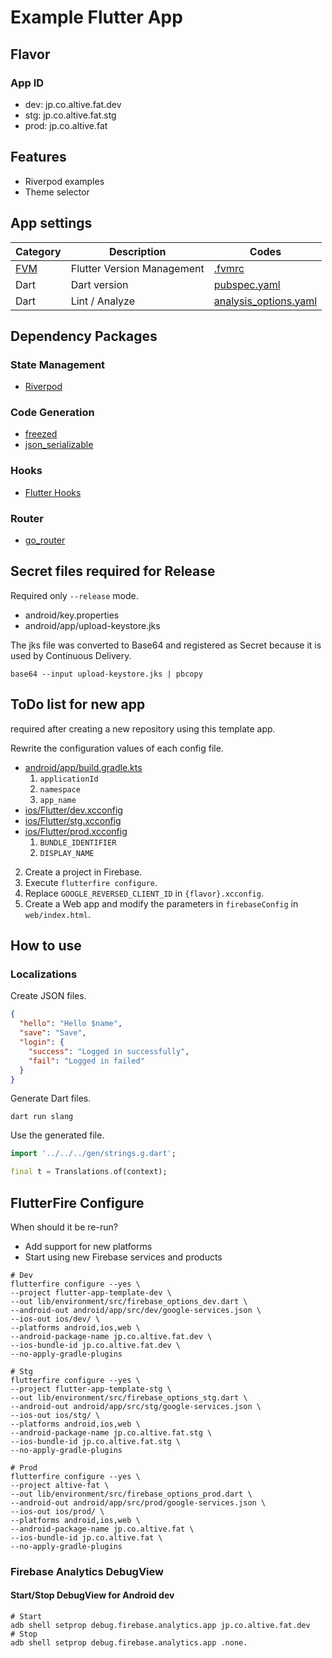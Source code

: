 # Example Flutter App

## Flavor

### App ID

- dev: jp.co.altive.fat.dev
- stg: jp.co.altive.fat.stg
- prod: jp.co.altive.fat

## Features

- Riverpod examples
- Theme selector

## App settings
| Category                                 | Description                | Codes                                            |
| ---------------------------------------- | -------------------------- | ------------------------------------------------ |
| [FVM](https://github.com/leoafarias/fvm) | Flutter Version Management | [.fvmrc](../../.fvmrc)                           |
| Dart                                     | Dart version               | [pubspec.yaml](./pubspec.yaml)                   |
| Dart                                     | Lint / Analyze             | [analysis_options.yaml](./analysis_options.yaml) |

## Dependency Packages

### State Management
- [Riverpod](https://riverpod.dev/)

### Code Generation
- [freezed](https://pub.dev/packages/freezed)
- [json_serializable](https://pub.dev/packages/json_serializable)

### Hooks
- [Flutter Hooks](https://pub.dev/packages/flutter_hooks)

### Router
- [go_router](https://pub.dev/packages/go_router)

## Secret files required for Release

Required only `--release` mode.

- android/key.properties
- android/app/upload-keystore.jks

The jks file was converted to Base64 and registered as Secret because it is used by Continuous Delivery.

```
base64 --input upload-keystore.jks | pbcopy
```

## ToDo list for new app

required after creating a new repository using this template app.

Rewrite the configuration values of each config file.

- [android/app/build.gradle.kts](./android/app/build.gradle.kts)
  1. `applicationId`
  1. `namespace`
  2. `app_name`
- [ios/Flutter/dev.xcconfig](./ios/Flutter/dev.xcconfig)
- [ios/Flutter/stg.xcconfig](./ios/Flutter/stg.xcconfig)
- [ios/Flutter/prod.xcconfig](./ios/Flutter/prod.xcconfig)
  1. `BUNDLE_IDENTIFIER`
  1. `DISPLAY_NAME`

2. Create a project in Firebase.
3. Execute `flutterfire configure`.
4. Replace `GOOGLE_REVERSED_CLIENT_ID` in `{flavor}.xcconfig`.
5. Create a Web app and modify the parameters in `firebaseConfig` in `web/index.html`.


## How to use

### Localizations

Create JSON files.

```json
{
  "hello": "Hello $name",
  "save": "Save",
  "login": {
    "success": "Logged in successfully",
    "fail": "Logged in failed"
  }
}
```
Generate Dart files.

```shell
dart run slang
```

Use the generated file.

```dart
import '../../../gen/strings.g.dart';

final t = Translations.of(context);
```

## FlutterFire Configure

When should it be re-run?
- Add support for new platforms
- Start using new Firebase services and products

```shell
# Dev
flutterfire configure --yes \
--project flutter-app-template-dev \
--out lib/environment/src/firebase_options_dev.dart \
--android-out android/app/src/dev/google-services.json \
--ios-out ios/dev/ \
--platforms android,ios,web \
--android-package-name jp.co.altive.fat.dev \
--ios-bundle-id jp.co.altive.fat.dev \
--no-apply-gradle-plugins

# Stg
flutterfire configure --yes \
--project flutter-app-template-stg \
--out lib/environment/src/firebase_options_stg.dart \
--android-out android/app/src/stg/google-services.json \
--ios-out ios/stg/ \
--platforms android,ios,web \
--android-package-name jp.co.altive.fat.stg \
--ios-bundle-id jp.co.altive.fat.stg \
--no-apply-gradle-plugins

# Prod
flutterfire configure --yes \
--project altive-fat \
--out lib/environment/src/firebase_options_prod.dart \
--android-out android/app/src/prod/google-services.json \
--ios-out ios/prod/ \
--platforms android,ios,web \
--android-package-name jp.co.altive.fat \
--ios-bundle-id jp.co.altive.fat \
--no-apply-gradle-plugins
```

### Firebase Analytics DebugView

#### Start/Stop DebugView for Android dev

```shell
# Start
adb shell setprop debug.firebase.analytics.app jp.co.altive.fat.dev
# Stop
adb shell setprop debug.firebase.analytics.app .none.
```
